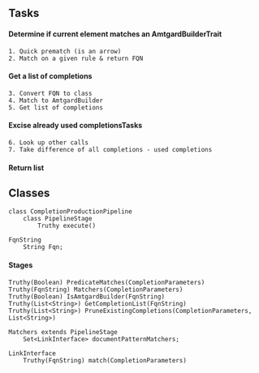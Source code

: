 ## Tasks
#### Determine if current element matches an AmtgardBuilderTrait
    1. Quick prematch (is an arrow)
    2. Match on a given rule & return FQN
#### Get a list of completions
    3. Convert FQN to class
    4. Match to AmtgardBuilder
    5. Get list of completions
#### Excise already used completionsTasks
    6. Look up other calls
    7. Take difference of all completions - used completions
#### Return list

## Classes
```
class CompletionProductionPipeline
    class PipelineStage
        Truthy execute()
```

```
FqnString
    String Fqn;
```

#### Stages
```
Truthy(Boolean) PredicateMatches(CompletionParameters)
Truthy(FqnString) Matchers(CompletionParameters)
Truthy(Boolean) IsAmtgardBuilder(FqnString)
Truthy(List<String>) GetCompletionList(FqnString)
Truthy(List<String>) PruneExistingCompletions(CompletionParameters, List<String>)
```
```
Matchers extends PipelineStage
    Set<LinkInterface> documentPatternMatchers;
```
```
LinkInterface
    Truthy(FqnString) match(CompletionParameters)
```